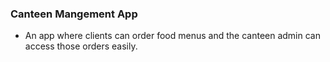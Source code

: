 ### Canteen Mangement App

- An app where clients can order food menus and the canteen admin can access those orders easily.
